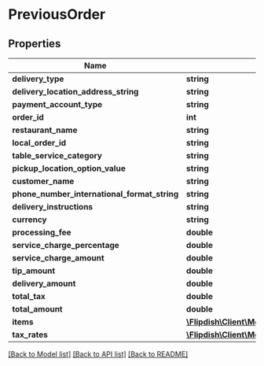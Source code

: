 # PreviousOrder

## Properties
Name | Type | Description | Notes
------------ | ------------- | ------------- | -------------
**delivery_type** | **string** |  | [optional] 
**delivery_location_address_string** | **string** |  | [optional] 
**payment_account_type** | **string** |  | [optional] 
**order_id** | **int** |  | [optional] 
**restaurant_name** | **string** |  | [optional] 
**local_order_id** | **string** |  | [optional] 
**table_service_category** | **string** |  | [optional] 
**pickup_location_option_value** | **string** |  | [optional] 
**customer_name** | **string** |  | [optional] 
**phone_number_international_format_string** | **string** |  | [optional] 
**delivery_instructions** | **string** |  | [optional] 
**currency** | **string** |  | [optional] 
**processing_fee** | **double** |  | [optional] 
**service_charge_percentage** | **double** |  | [optional] 
**service_charge_amount** | **double** |  | [optional] 
**tip_amount** | **double** |  | [optional] 
**delivery_amount** | **double** |  | [optional] 
**total_tax** | **double** |  | [optional] 
**total_amount** | **double** |  | [optional] 
**items** | [**\Flipdish\\Client\Models\PreviousOrderItem[]**](PreviousOrderItem.md) |  | [optional] 
**tax_rates** | [**\Flipdish\\Client\Models\TaxRate[]**](TaxRate.md) |  | [optional] 

[[Back to Model list]](../README.md#documentation-for-models) [[Back to API list]](../README.md#documentation-for-api-endpoints) [[Back to README]](../README.md)


